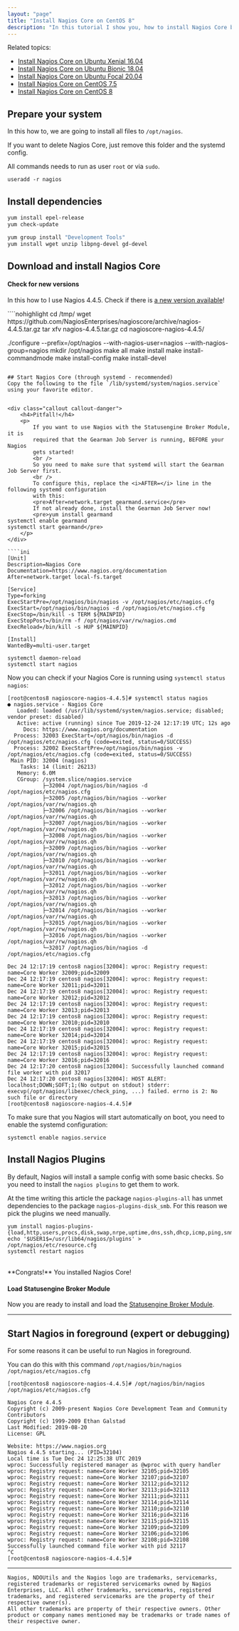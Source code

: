 ```yaml
---
layout: "page"
title: "Install Nagios Core on CentOS 8"
description: "In this tutorial I show you, how to install Nagios Core by yourself on CentOS 8"
---
```


Related topics:

- <a href="{{ site.url }}/tutorials/install-nagios4">Install Nagios Core on Ubuntu Xenial 16.04</a>
- <a href="{{ site.url }}/tutorials/install-nagios4-bionic">Install Nagios Core on Ubuntu Bionic 18.04</a>
- <a href="{{ site.url }}/tutorials/install-nagios4-focal">Install Nagios Core on Ubuntu Focal 20.04</a>
- <a href="{{ site.url }}/tutorials/install-nagios4-centos7">Install Nagios Core on CentOS 7.5</a>
- <a href="{{ site.url }}/tutorials/install-nagios4-centos8">Install Nagios Core on CentOS 8</a>


## Prepare your system
In this how to, we are going to install all files to `/opt/nagios`.

If you want to delete Nagios Core, just remove this folder and the systemd config.

All commands needs to run as user `root` or via `sudo`.

````nohighlight
useradd -r nagios
````

## Install dependencies

````bash
yum install epel-release
yum check-update

yum group install "Development Tools"
yum install wget unzip libpng-devel gd-devel
````

## Download and install Nagios Core
<div class="callout callout-info">
    <h4>Check for new versions</h4>
    <p>
        In this how to I use Nagios 4.4.5. Check if there is
        <a href="https://github.com/NagiosEnterprises/nagioscore/releases" target="_blank">a new version available</a>!
    </p>
</div>
````nohighlight
cd /tmp/
wget https://github.com/NagiosEnterprises/nagioscore/archive/nagios-4.4.5.tar.gz
tar xfv nagios-4.4.5.tar.gz
cd nagioscore-nagios-4.4.5/

./configure --prefix=/opt/nagios --with-nagios-user=nagios --with-nagios-group=nagios
mkdir /opt/nagios
make all
make install
make install-commandmode
make install-config
make install-devel
````

## Start Nagios Core (through systemd - recommended)
Copy the following to the file `/lib/systemd/system/nagios.service` using your favorite editor.


<div class="callout callout-danger">
    <h4>Pitfall!</h4>
    <p>
        If you want to use Nagios with the Statusengine Broker Module, it is
        required that the Gearman Job Server is running, BEFORE your Nagios
        gets started!
        <br />
        So you need to make sure that systemd will start the Gearman Job Server first.
        <br />
        To configure this, replace the <i>AFTER=</i> line in the following systemd configuration
        with this:
        <pre>After=network.target gearmand.service</pre>
        If not already done, install the Gearman Job Server now!
        <pre>yum install gearmand
systemctl enable gearmand
systemctl start gearmand</pre>
    </p>
</div>

````ini
[Unit]
Description=Nagios Core
Documentation=https://www.nagios.org/documentation
After=network.target local-fs.target

[Service]
Type=forking
ExecStartPre=/opt/nagios/bin/nagios -v /opt/nagios/etc/nagios.cfg
ExecStart=/opt/nagios/bin/nagios -d /opt/nagios/etc/nagios.cfg
ExecStop=/bin/kill -s TERM ${MAINPID}
ExecStopPost=/bin/rm -f /opt/nagios/var/rw/nagios.cmd
ExecReload=/bin/kill -s HUP ${MAINPID}

[Install]
WantedBy=multi-user.target
````


````nohighlight
systemctl daemon-reload
systemctl start nagios
````

Now you can check if your Nagios Core is running using `systemctl status nagios`:
````nohighlight
[root@centos8 nagioscore-nagios-4.4.5]# systemctl status nagios
● nagios.service - Nagios Core
   Loaded: loaded (/usr/lib/systemd/system/nagios.service; disabled; vendor preset: disabled)
   Active: active (running) since Tue 2019-12-24 12:17:19 UTC; 12s ago
     Docs: https://www.nagios.org/documentation
  Process: 32003 ExecStart=/opt/nagios/bin/nagios -d /opt/nagios/etc/nagios.cfg (code=exited, status=0/SUCCESS)
  Process: 32002 ExecStartPre=/opt/nagios/bin/nagios -v /opt/nagios/etc/nagios.cfg (code=exited, status=0/SUCCESS)
 Main PID: 32004 (nagios)
    Tasks: 14 (limit: 26213)
   Memory: 6.0M
   CGroup: /system.slice/nagios.service
           ├─32004 /opt/nagios/bin/nagios -d /opt/nagios/etc/nagios.cfg
           ├─32005 /opt/nagios/bin/nagios --worker /opt/nagios/var/rw/nagios.qh
           ├─32006 /opt/nagios/bin/nagios --worker /opt/nagios/var/rw/nagios.qh
           ├─32007 /opt/nagios/bin/nagios --worker /opt/nagios/var/rw/nagios.qh
           ├─32008 /opt/nagios/bin/nagios --worker /opt/nagios/var/rw/nagios.qh
           ├─32009 /opt/nagios/bin/nagios --worker /opt/nagios/var/rw/nagios.qh
           ├─32010 /opt/nagios/bin/nagios --worker /opt/nagios/var/rw/nagios.qh
           ├─32011 /opt/nagios/bin/nagios --worker /opt/nagios/var/rw/nagios.qh
           ├─32012 /opt/nagios/bin/nagios --worker /opt/nagios/var/rw/nagios.qh
           ├─32013 /opt/nagios/bin/nagios --worker /opt/nagios/var/rw/nagios.qh
           ├─32014 /opt/nagios/bin/nagios --worker /opt/nagios/var/rw/nagios.qh
           ├─32015 /opt/nagios/bin/nagios --worker /opt/nagios/var/rw/nagios.qh
           ├─32016 /opt/nagios/bin/nagios --worker /opt/nagios/var/rw/nagios.qh
           └─32017 /opt/nagios/bin/nagios -d /opt/nagios/etc/nagios.cfg

Dec 24 12:17:19 centos8 nagios[32004]: wproc: Registry request: name=Core Worker 32009;pid=32009
Dec 24 12:17:19 centos8 nagios[32004]: wproc: Registry request: name=Core Worker 32011;pid=32011
Dec 24 12:17:19 centos8 nagios[32004]: wproc: Registry request: name=Core Worker 32012;pid=32012
Dec 24 12:17:19 centos8 nagios[32004]: wproc: Registry request: name=Core Worker 32013;pid=32013
Dec 24 12:17:19 centos8 nagios[32004]: wproc: Registry request: name=Core Worker 32010;pid=32010
Dec 24 12:17:19 centos8 nagios[32004]: wproc: Registry request: name=Core Worker 32014;pid=32014
Dec 24 12:17:19 centos8 nagios[32004]: wproc: Registry request: name=Core Worker 32015;pid=32015
Dec 24 12:17:19 centos8 nagios[32004]: wproc: Registry request: name=Core Worker 32016;pid=32016
Dec 24 12:17:20 centos8 nagios[32004]: Successfully launched command file worker with pid 32017
Dec 24 12:17:20 centos8 nagios[32004]: HOST ALERT: localhost;DOWN;SOFT;1;(No output on stdout) stderr: execvp(/opt/nagios/libexec/check_ping, ...) failed. errno is 2: No such file or directory
[root@centos8 nagioscore-nagios-4.4.5]#
````
To make sure that you Nagios will start automatically on boot, you need to
enable the systemd configuration:
````nohighlight
systemctl enable nagios.service
````

## Install Nagios Plugins
By default, Nagios will install a sample config with some basic checks.
So you need to install the `nagios plugins` to get them to work.

At the time writing this article the package `nagios-plugins-all` has unmet dependencies to the package `nagios-plugins-disk_smb`.
For this reason we pick the plugins we need manually.

````nohighlight
yum install nagios-plugins-{load,http,users,procs,disk,swap,nrpe,uptime,dns,ssh,dhcp,icmp,ping,snmp,dummy,by_ssh,tcp}
echo '$USER1$=/usr/lib64/nagios/plugins' > /opt/nagios/etc/resource.cfg
systemctl restart nagios
````

<br />
**Congrats!** You installed Nagios Core!

<div class="callout callout-info">
    <h4>Load Statusengine Broker Module</h4>
    <p>
        Now you are ready to install and load the
        <a href="{{ site.url }}/broker">Statusengine Broker Module</a>.
    </p>
</div>

---

## Start Nagios in foreground (expert or debugging)
For some reasons it can be useful  to run Nagios in foreground.

You can do this with this command `/opt/nagios/bin/nagios /opt/nagios/etc/nagios.cfg`
````nohighlight
[root@centos8 nagioscore-nagios-4.4.5]# /opt/nagios/bin/nagios /opt/nagios/etc/nagios.cfg

Nagios Core 4.4.5
Copyright (c) 2009-present Nagios Core Development Team and Community Contributors
Copyright (c) 1999-2009 Ethan Galstad
Last Modified: 2019-08-20
License: GPL

Website: https://www.nagios.org
Nagios 4.4.5 starting... (PID=32104)
Local time is Tue Dec 24 12:25:38 UTC 2019
wproc: Successfully registered manager as @wproc with query handler
wproc: Registry request: name=Core Worker 32105;pid=32105
wproc: Registry request: name=Core Worker 32107;pid=32107
wproc: Registry request: name=Core Worker 32112;pid=32112
wproc: Registry request: name=Core Worker 32113;pid=32113
wproc: Registry request: name=Core Worker 32111;pid=32111
wproc: Registry request: name=Core Worker 32114;pid=32114
wproc: Registry request: name=Core Worker 32110;pid=32110
wproc: Registry request: name=Core Worker 32116;pid=32116
wproc: Registry request: name=Core Worker 32115;pid=32115
wproc: Registry request: name=Core Worker 32109;pid=32109
wproc: Registry request: name=Core Worker 32106;pid=32106
wproc: Registry request: name=Core Worker 32108;pid=32108
Successfully launched command file worker with pid 32117
^C
[root@centos8 nagioscore-nagios-4.4.5]#
````

---

````nohighlight
Nagios, NDOUtils and the Nagios logo are trademarks, servicemarks, registered trademarks or registered servicemarks owned by Nagios Enterprises, LLC. All other trademarks, servicemarks, registered trademarks, and registered servicemarks are the property of their respective owner(s).
All other trademarks are property of their respective owners. Other product or company names mentioned may be trademarks or trade names of their respective owner.
````
